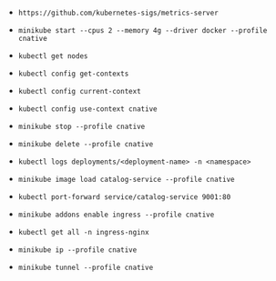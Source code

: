 
- `https://github.com/kubernetes-sigs/metrics-server`

- `minikube start --cpus 2 --memory 4g --driver docker --profile cnative`
- `kubectl get nodes`
- `kubectl config get-contexts`
- `kubectl config current-context`
- `kubectl config use-context cnative`
- `minikube stop --profile cnative`
- `minikube delete --profile cnative`
- `kubectl logs deployments/<deployment-name> -n <namespace>`
- `minikube image load catalog-service --profile cnative`
- `kubectl port-forward service/catalog-service 9001:80`

- `minikube addons enable ingress --profile cnative`
- `kubectl get all -n ingress-nginx`
- `minikube ip --profile cnative`
- `minikube tunnel --profile cnative`
